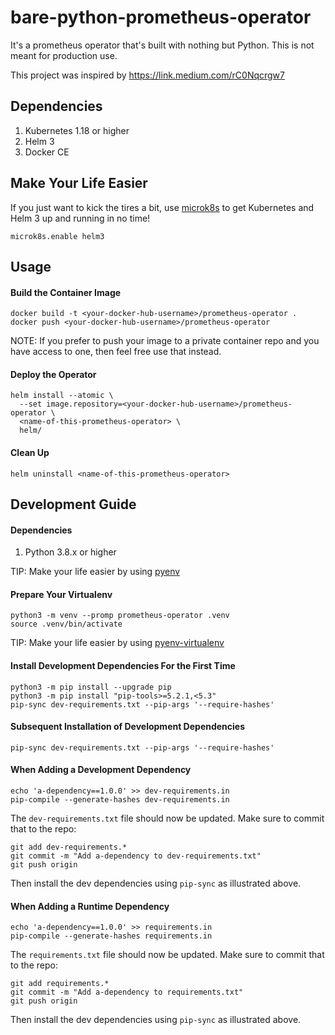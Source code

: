 # bare-python-prometheus-operator

It's a prometheus operator that's built with nothing but Python. This is
not meant for production use.

This project was inspired by https://link.medium.com/rC0Nqcrgw7


## Dependencies

1. Kubernetes 1.18 or higher
2. Helm 3
3. Docker CE


## Make Your Life Easier

If you just want to kick the tires a bit, use [microk8s](https://microk8s.io/)
to get Kubernetes and Helm 3 up and running in no time!

```
microk8s.enable helm3
```


## Usage

#### Build the Container Image

```
docker build -t <your-docker-hub-username>/prometheus-operator .
docker push <your-docker-hub-username>/prometheus-operator
```

NOTE: If you prefer to push your image to a private container repo and
      you have access to one, then feel free use that instead.

#### Deploy the Operator

```
helm install --atomic \
  --set image.repository=<your-docker-hub-username>/prometheus-operator \
  <name-of-this-prometheus-operator> \
  helm/
```

#### Clean Up

```
helm uninstall <name-of-this-prometheus-operator>
```

## Development Guide

#### Dependencies

1. Python 3.8.x or higher

TIP: Make your life easier by using [pyenv](https://github.com/pyenv/pyenv-installer)

#### Prepare Your Virtualenv

```
python3 -m venv --promp prometheus-operator .venv
source .venv/bin/activate
```

TIP: Make your life easier by using [pyenv-virtualenv](https://github.com/pyenv/pyenv-virtualenv)

#### Install Development Dependencies For the First Time

```
python3 -m pip install --upgrade pip
python3 -m pip install "pip-tools>=5.2.1,<5.3"
pip-sync dev-requirements.txt --pip-args '--require-hashes'
```

#### Subsequent Installation of Development Dependencies

```
pip-sync dev-requirements.txt --pip-args '--require-hashes'
```

#### When Adding a Development Dependency

```
echo 'a-dependency==1.0.0' >> dev-requirements.in
pip-compile --generate-hashes dev-requirements.in
```

The `dev-requirements.txt` file should now be updated. Make sure to commit
that to the repo:

```
git add dev-requirements.*
git commit -m "Add a-dependency to dev-requirements.txt"
git push origin
```

Then install the dev dependencies using `pip-sync` as illustrated above.

#### When Adding a Runtime Dependency

```
echo 'a-dependency==1.0.0' >> requirements.in
pip-compile --generate-hashes requirements.in
```

The `requirements.txt` file should now be updated. Make sure to commit
that to the repo:

```
git add requirements.*
git commit -m "Add a-dependency to requirements.txt"
git push origin
```

Then install the dev dependencies using `pip-sync` as illustrated above.
